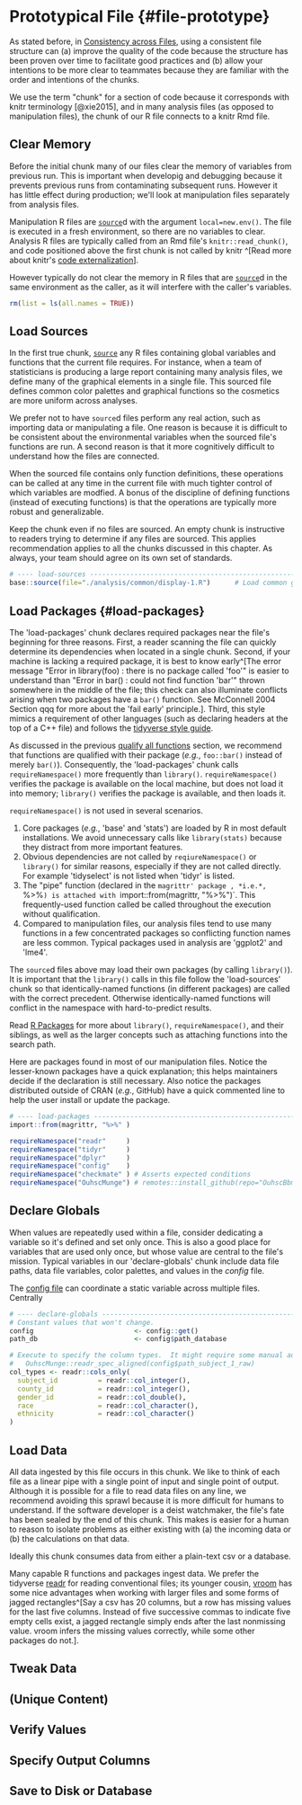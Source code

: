 Prototypical File {#file-prototype}
====================================

As stated before, in [Consistency across Files](#consistency-files), using a consistent file structure can (a) improve the quality of the code because the structure has been proven over time to facilitate good practices and (b) allow your intentions to be more clear to teammates because they are familiar with the order and intentions of the chunks.

We use the term "chunk" for a section of code because it corresponds with knitr terminology [@xie2015], and in many analysis files (as opposed to manipulation files), the chunk of our R file connects to a knitr Rmd file.

Clear Memory
------------------------------------
Before the initial chunk many of our files clear the memory of variables from previous run. This is important when developig and debugging because it prevents previous runs from contaminating subsequent runs.  However it has little effect during production; we'll look at manipulation files separately from analysis files.  

Manipulation R files are [`source`](https://stat.ethz.ch/R-manual/R-devel/library/base/html/source.html)d with the argument `local=new.env()`.  The file is executed in a fresh environment, so there are no variables to clear.  Analysis R files are typically called from an Rmd file's `knitr::read_chunk()`, and code positioned above the first chunk is not called by knitr ^[Read more about knitr's [code externalization](https://yihui.name/knitr/demo/externalization/)].

However typically do not clear the memory in R files that are [`source`](https://stat.ethz.ch/R-manual/R-devel/library/base/html/source.html)d in the same environment as the caller, as it will interfere with the caller's variables.

```r
rm(list = ls(all.names = TRUE))
```

Load Sources
------------------------------------

In the first true chunk, [`source`](https://stat.ethz.ch/R-manual/R-devel/library/base/html/source.html) any R files containing global variables and functions that the current file requires.  For instance, when a team of statisticians is producing a large report containing many analysis files, we define many of the graphical elements in a single file.  This sourced file defines common color palettes and graphical functions so the cosmetics are more uniform across analyses.

We prefer not to have `source`d files perform any real action, such as importing data or manipulating a file.  One reason is because it is difficult to be consistent about the environmental variables when the sourced file's functions are run.  A second reason is that it more cognitively difficult to understand how the files are connected.  

When the sourced file contains only function definitions, these operations can be called at any time in the current file with much tighter control of which variables are modfied.  A bonus of the discipline of defining functions (instead of executing functions) is that the operations are typically more robust and generalizable.

Keep the chunk even if no files are sourced.  An empty chunk is instructive to readers trying to determine if any files are sourced. This applies recommendation applies to all the chunks discussed in this chapter.  As always, your team should agree on its own set of standards.

```r
# ---- load-sources ------------------------------------------------------------
base::source(file="./analysis/common/display-1.R")      # Load common graphing functions.
```

Load Packages {#load-packages}
------------------------------------

The 'load-packages' chunk declares required packages near the file's beginning for three reasons.  First, a reader scanning the file can quickly determine its dependencies when located in a single chunk.  Second, if your machine is lacking a required package, it is best to know early^[The error message "Error in library(foo) : there is no package called 'foo'" is easier to understand than "Error in bar() : could not find function 'bar'" thrown somewhere in the middle of the file; this check can also illuminate conflicts arising when two packages have a `bar()` function. See McConnell 2004 Section qqq for more about the 'fail early' principle.].  Third, this style mimics a requirement of other languages (such as declaring headers at the top of a C++ file) and follows the [tidyverse style guide](https://style.tidyverse.org/files.html#internal-structure).

As discussed in the previous [qualify all functions](#qualify-functions) section, we recommend that functions are qualified with their package (*e.g.*, `foo::bar()` instead of merely `bar()`).  Consequently, the 'load-packages' chunk calls `requireNamespace()` more frequently than `library()`.  `requireNamespace()` verifies the package is available on the local machine, but does not load it into memory; `library()` verifies the package is available, and then loads it.

`requireNamespace()` is not used in several scenarios.

1. Core packages (*e.g.*, 'base' and 'stats') are loaded by R in most default installations.  We avoid unnecessary calls like `library(stats)` because they distract from more important features.
1. Obvious dependencies are not called by `reqiureNamespace()` or `library()` for similar reasons, especially if they are not called directly.  For example 'tidyselect' is not listed when 'tidyr' is listed.
1. The "pipe" function (declared in the `magrittr' package , *i.e.*, `%>%`) is attached with `import::from(magrittr, "%>%")`.  This frequently-used function called be called throughout the execution without qualification.
1. Compared to manipulation files, our analysis files tend to use many functions in a few concentrated packages so conflicting function names are less common.  Typical packages used in analysis are 'ggplot2' and 'lme4'.
    
The `source`d files above may load their own packages (by calling `library()`).  It is important that the `library()` calls in this file follow the 'load-sources' chunk so that identically-named functions (in different packages) are called with the correct precedent.  Otherwise identically-named functions will conflict in the namespace with hard-to-predict results.  

Read [R Packages](http://r-pkgs.had.co.nz/namespace.html#search-path) for more about `library()`, `requireNamespace()`, and their siblings, as well as the larger concepts such as attaching functions into the search path.

Here are packages found in most of our manipulation files.  Notice the lesser-known packages have a quick explanation; this helps maintainers decide if the declaration is still necessary.  Also notice the packages distributed outside of CRAN (*e.g.*, GitHub) have a quick commented line to help the user install or update the package.

```r
# ---- load-packages -----------------------------------------------------------
import::from(magrittr, "%>%" )

requireNamespace("readr"     )
requireNamespace("tidyr"     )
requireNamespace("dplyr"     ) 
requireNamespace("config"    ) 
requireNamespace("checkmate" ) # Asserts expected conditions 
requireNamespace("OuhscMunge") # remotes::install_github(repo="OuhscBbmc/OuhscMunge")
```

Declare Globals
------------------------------------
When values are repeatedly used within a file, consider dedicating a variable so it's defined and set only once.  This is also a good place for variables that are used only once, but whose value are central to the file's mission. Typical variables in our 'declare-globals' chunk include data file paths, data file variables, color palettes, and values in the *config* file.

The [config file](#repo-root) can coordinate a static variable across multiple files.  Centrally 

```r
# ---- declare-globals ---------------------------------------------------------
# Constant values that won't change.
config                         <- config::get()
path_db                        <- config$path_database

# Execute to specify the column types.  It might require some manual adjustment (eg doubles to integers).
#   OuhscMunge::readr_spec_aligned(config$path_subject_1_raw)
col_types <- readr::cols_only(
  subject_id          = readr::col_integer(),
  county_id           = readr::col_integer(),
  gender_id           = readr::col_double(),
  race                = readr::col_character(),
  ethnicity           = readr::col_character()
)
```

Load Data
------------------------------------

All data ingested by this file occurs in this chunk.  We like to think of each file as a linear pipe with a single point of input and single point of output.  Although it is possible for a file to read  data files on any line, we recommend avoiding this sprawl because it is more difficult for humans to understand.  If the software developer is a deist watchmaker, the file's fate has been sealed by the end of this chunk.  This makes is easier for a human to reason to isolate problems as either existing with (a) the incoming data or (b) the calculations on that data.

Ideally this chunk consumes data from either a plain-text csv or a database.

Many capable R functions and packages ingest data.  We prefer the tidyverse [readr]() for reading conventional files; its younger cousin, [vroom]() has some nice advantages when working with larger files and some forms of jagged rectangles^[Say a csv has 20 columns, but a row has missing values for the last five columns.  Instead of five successive commas to indicate five empty cells exist, a jagged rectangle simply ends after the last nonmissing value.  vroom infers the missing values correctly, while some other packages do not.].

Tweak Data
------------------------------------

(Unique Content)
------------------------------------

Verify Values
------------------------------------

Specify Output Columns
------------------------------------

Save to Disk or Database
------------------------------------
